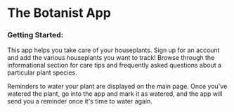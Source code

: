 # The Botanist App
### Getting Started:
This app helps you take care of your houseplants. Sign up for an account and add the various houseplants you want to track! Browse through the informational section for care tips and frequently asked questions about a particular plant species.

Reminders to water your plant are displayed on the main page. Once you've watered the plant, go into the app and mark it as watered, and the app will send you a reminder once it's time to water again.
